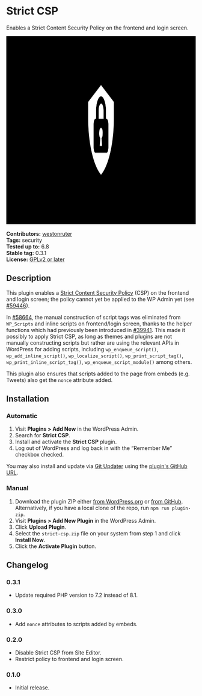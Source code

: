 # Strict CSP

Enables a Strict Content Security Policy on the frontend and login screen.

<!-- markdownlint-disable-next-line no-inline-html -->
<img src=".wordpress-org/banner.svg" alt="Banner for the Strict CSP plugin" width="1544" height="500">

**Contributors:** [westonruter](https://profile.wordpress.org/westonruter)  
**Tags:**         security  
**Tested up to:** 6.8  
**Stable tag:**   0.3.1  
**License:**      [GPLv2 or later](https://www.gnu.org/licenses/old-licenses/gpl-2.0.html)

## Description

This plugin enables a [Strict Content Security Policy](https://web.dev/articles/strict-csp) (CSP) on the frontend and login screen; the policy cannot yet be applied to the WP Admin yet (see [#59446](https://core.trac.wordpress.org/ticket/59446)).

In [#58664](https://core.trac.wordpress.org/ticket/58664), the manual construction of script tags was eliminated from `WP_Scripts` and inline scripts on frontend/login screen, thanks to the helper functions which had previously been introduced in [#39941](https://core.trac.wordpress.org/ticket/39941). This made it possibly to apply Strict CSP, as long as themes and plugins are not manually constructing scripts but rather are using the relevant APIs in WordPress for adding scripts, including `wp_enqueue_script()`, `wp_add_inline_script()`, `wp_localize_script()`, `wp_print_script_tag()`, `wp_print_inline_script_tag()`, `wp_enqueue_script_module()` among others.

This plugin also ensures that scripts added to the page from embeds (e.g. Tweets) also get the `nonce` attribute added.

## Installation

### Automatic

1. Visit **Plugins > Add New** in the WordPress Admin.
2. Search for **Strict CSP**.
3. Install and activate the **Strict CSP** plugin.
4. Log out of WordPress and log back in with the “Remember Me” checkbox checked.

You may also install and update via [Git Updater](https://git-updater.com/) using the [plugin's GitHub URL](https://github.com/westonruter/strict-csp).

### Manual

1. Download the plugin ZIP either [from WordPress.org](https://downloads.wordpress.org/plugin/strict-csp.zip) or [from GitHub](https://github.com/westonruter/strict-csp/archive/refs/heads/main.zip). Alternatively, if you have a local clone of the repo, run `npm run plugin-zip`.
2. Visit **Plugins > Add New Plugin** in the WordPress Admin.
3. Click **Upload Plugin**.
4. Select the `strict-csp.zip` file on your system from step 1 and click **Install Now**.
5. Click the **Activate Plugin** button.

## Changelog

### 0.3.1

* Update required PHP version to 7.2 instead of 8.1.

### 0.3.0

* Add `nonce` attributes to scripts added by embeds.

### 0.2.0

* Disable Strict CSP from Site Editor.
* Restrict policy to frontend and login screen.

### 0.1.0

* Initial release.
